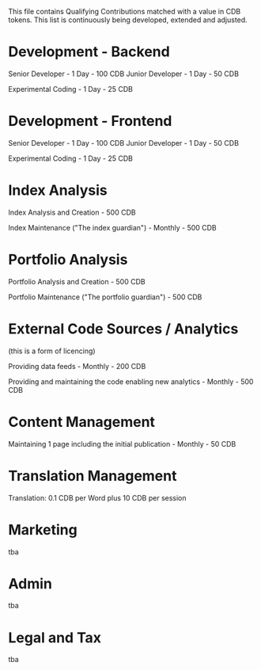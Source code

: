 This file contains Qualifying Contributions matched with a value in CDB tokens. This list is continuously being developed, extended and adjusted.


Development - Backend
=======================

Senior Developer - 1 Day - 100 CDB
Junior Developer - 1 Day - 50 CDB

Experimental Coding - 1 Day - 25 CDB



Development - Frontend
=======================

Senior Developer - 1 Day - 100 CDB
Junior Developer - 1 Day - 50 CDB

Experimental Coding - 1 Day - 25 CDB



Index Analysis
==============

Index Analysis and Creation - 500 CDB

Index Maintenance ("The index guardian") - Monthly - 500 CDB 



Portfolio Analysis
==============

Portfolio Analysis and Creation - 500 CDB

Portfolio Maintenance ("The portfolio guardian") - 500 CDB 



External Code Sources / Analytics
=================================
(this is a form of licencing)

Providing data feeds - Monthly - 200 CDB 

Providing and maintaining the code enabling new analytics - Monthly - 500 CDB 



Content Management
=======================

Maintaining 1 page including the initial publication - Monthly - 50 CDB



Translation Management
=======================

Translation: 0.1 CDB per Word plus 10 CDB per session


Marketing
=======================

tba


Admin
=======================

tba


Legal and Tax
=======================

tba
